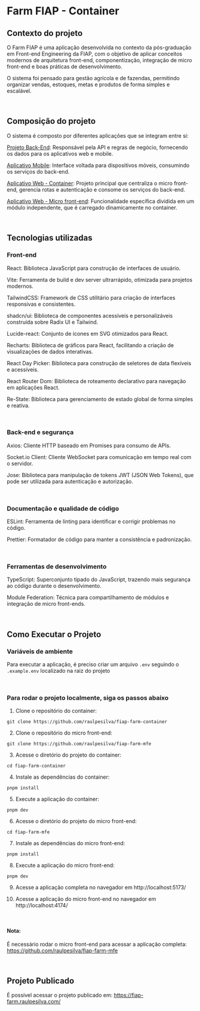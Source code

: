 # Farm FIAP - Container

## Contexto do projeto

O Farm FIAP é uma aplicação desenvolvida no contexto da pós-graduação em Front-end Engineering da FIAP, com o objetivo de aplicar conceitos modernos de arquitetura front-end, componentização, integração de micro front-end e boas práticas de desenvolvimento.

O sistema foi pensado para gestão agrícola e de fazendas, permitindo organizar vendas, estoques, metas e produtos de forma simples e escalável.

&nbsp;

## Composição do projeto

O sistema é composto por diferentes aplicações que se integram entre si:

[Projeto Back-End](https://github.com/raulpesilva/fiap-back): Responsável pela API e regras de negócio, fornecendo os dados para os aplicativos web e mobile.

[Aplicativo Mobile](https://github.com/raulpesilva/farm-app): Interface voltada para dispositivos móveis, consumindo os serviços do back-end.

[Aplicativo Web - Container](https://github.com/raulpesilva/fiap-farm-container): Projeto principal que centraliza o micro front-end, gerencia rotas e autenticação e consome os serviços do back-end.

[Aplicativo Web - Micro front-end](https://github.com/raulpesilva/fiap-farm-mfe): Funcionalidade específica dividida em um módulo independente, que é carregado dinamicamente no container.

&nbsp;

## Tecnologias utilizadas

### Front-end

React: Biblioteca JavaScript para construção de interfaces de usuário.

Vite: Ferramenta de build e dev server ultrarrápido, otimizada para projetos modernos.

TailwindCSS: Framework de CSS utilitário para criação de interfaces responsivas e consistentes.

shadcn/ui: Biblioteca de componentes acessíveis e personalizáveis construída sobre Radix UI e Tailwind.

Lucide-react: Conjunto de ícones em SVG otimizados para React.

Recharts: Biblioteca de gráficos para React, facilitando a criação de visualizações de dados interativas.

React Day Picker: Biblioteca para construção de seletores de data flexíveis e acessíveis.

React Router Dom: Biblioteca de roteamento declarativo para navegação em aplicações React.

Re-State: Biblioteca para gerenciamento de estado global de forma simples e reativa.

&nbsp;

### Back-end e segurança

Axios: Cliente HTTP baseado em Promises para consumo de APIs.

Socket.io Client: Cliente WebSocket para comunicação em tempo real com o servidor.

Jose: Biblioteca para manipulação de tokens JWT (JSON Web Tokens), que pode ser utilizada para autenticação e autorização.

&nbsp;

### Documentação e qualidade de código

ESLint: Ferramenta de linting para identificar e corrigir problemas no código.

Prettier: Formatador de código para manter a consistência e padronização.

&nbsp;

### Ferramentas de desenvolvimento

TypeScript: Superconjunto tipado do JavaScript, trazendo mais segurança ao código durante o desenvolvimento.

Module Federation: Técnica para compartilhamento de módulos e integração de micro front-ends.

&nbsp;

## Como Executar o Projeto

### Variáveis de ambiente

Para executar a aplicação, é preciso criar um arquivo `.env` seguindo o `.example.env` localizado na raiz do projeto

&nbsp;

### Para rodar o projeto localmente, siga os passos abaixo

1. Clone o repositório do container:

```shell
git clone https://github.com/raulpesilva/fiap-farm-container
```

2. Clone o repositório do micro front-end:

```shell
git clone https://github.com/raulpesilva/fiap-farm-mfe
```

3. Acesse o diretório do projeto do container:

```shell
cd fiap-farm-container
```

4. Instale as dependências do container:

```shell
pnpm install
```

5. Execute a aplicação do container:

```shell
pnpm dev
```

6. Acesse o diretório do projeto do micro front-end:

```shell
cd fiap-farm-mfe
```

7. Instale as dependências do micro front-end:

```shell
pnpm install
```

8. Execute a aplicação do micro front-end:

```shell
pnpm dev
```

9. Acesse a aplicação completa no navegador em http://localhost:5173/

10. Acesse a aplicação do micro front-end no navegador em http://localhost:4174/

&nbsp;

#### Nota:

É necessário rodar o micro front-end para acessar a aplicação completa: https://github.com/raulpesilva/fiap-farm-mfe

&nbsp;

## Projeto Publicado

É possível acessar o projeto publicado em: https://fiap-farm.raulpesilva.com/
